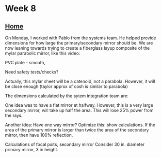 # Week 8

## [Home](https://dtxiong.github.io/rapid-prototyping/)

On Monday, I worked with Pablo from the systems team. He helped provide dimensions for how large the primary/secondary mirror should be. We are now leaning towards trying to create a fiberglass layup composite of the mylar parabolic mirror, like this video:

PVC plate - smooth, 

Need safety tests/checks?

Actually, this mylar sheet will be a catenoid, not a parabola. However, it will be close enough (taylor approx of cosh is similar to parabola)

The dimensions calculated by the sytem integration team are:

One idea was to have a flat mirror at halfway. However, this is a very large secondary mirror, will take up half the area. This will lose 25% power from the rays. 

Another idea: Have one way mirror? Optimize this: show calculations. 
If the area of the primary mirror is larger than twice the area of the secondary mirror, then have 100% reflection. 

Calculations of focal poits, secondary mirror
Consider 30 in. diameter primary mirror, 3 in height. 
